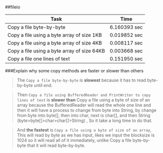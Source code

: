 ##fileio


Task                                        | Time
--------------------------------------------|----------------------
Copy a file byte-by-byte                    | 6.160393 sec
Copy a file using a byte array of size 1KB  | 0.019852 sec
Copy a file using a byte array of size 4KB  | 0.008117 sec
Copy a file using a byte array of size 64KB | 0.003668 sec
Copy a file one lines of text               | 0.151950 sec


###Explain why some copy methods are faster or slower than others


>The `Copy a file byte-by-byte` is **slowest** because it has to read byte-by-byte until end. 

>Then `Copy a file using BufferedReader and PrintWriter to copy lines of text` is **slower than** Copy a file using a byte of size of an array because the BufferedReader will read the whole one line and then it will have a process to change from byte into String, by change from byte into byte[], then into char, next is char[], and then String (byte>byte[]>char>char[]>String) , So it take a long time to do that.

>And **the fastest** is `Copy a file using a byte of size of an array`, This will read by byte as we has input, likes we input the blocksize is 1024 so it will read all of it immediately, unlike Copy a file byte-by-byte that it will read byte-by-byte.


